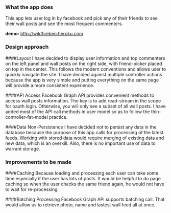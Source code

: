 ### What the app does
This app lets user log in by facebook and pick any of their friends to see their wall posts and see the most frequent commenters. 

**demo:** http://wildfireben.heroku.com

### Design approach
####Layout 
I have decided to display user information and top commenters on the left panel and wall posts on the right side, with friend-picker placed on top in the center. This follows the modern conventions and allows user to quickly navigate the site. I have decided against multiple controller actions because the app is very simple and putting everything on the same page will provide a more consistent experience. 

####API Access
Facebook Graph API provides convenient methods to access wall posts information. The key is to add read-stream in the scope for oauth login. Otherwise, you will only see a subset of all wall posts. I have added most of the API call methods in user model so as to follow the thin-controller-fat-model practice. 

####Data Non-Persistence
I have decided not to persist any data in the database because the purpose of this app calls for processing of the latest feeds. Working with stored data would require merging of existing data and new data, which is an overkill. Also, there is no important use of data to warrant storage.


### Improvements to be made
####Caching
Because loading and processing each user can take some time especially if the user has lots of posts. It would be helpful to do page caching so when the user checks the same friend again, he would not have to wait for re-processing. 

####Batching Processing
Facebook Graph API supports batching call. That would allow us to retrieve photo, name and lastest wall feed all at once. 

